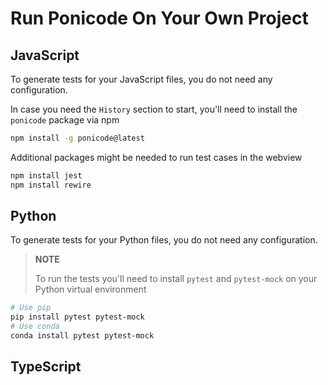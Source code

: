 # Run Ponicode On Your Own Project

## JavaScript
To generate tests for your JavaScript files, you do not need any configuration.

In case you need the `History` section to start, you'll need to install the `ponicode` package via npm
```bash
npm install -g ponicode@latest
```

Additional packages might be needed to run test cases in the webview
```bash
npm install jest
npm install rewire
```

## Python
To generate tests for your Python files, you do not need any configuration.

> **NOTE**
> 
> To run the tests you'll need to install `pytest` and `pytest-mock` on your Python virtual environment

```bash
# Use pip
pip install pytest pytest-mock
# Use conda
conda install pytest pytest-mock
```

## TypeScript